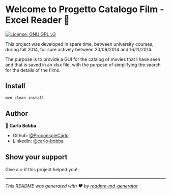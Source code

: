 <h1>Welcome to Progetto Catalogo Film - Excel Reader 👋</h1>
<p>
  <a href="./LICENSE" target="_blank">
    <img alt="License: GNU GPL v3" src="https://img.shields.io/badge/License-GNU%20GPL%20v3-yellow.svg" />
  </a>
</p>

This project was developed in spare time, between university courses, during fall 2014, for sure actively between 20/09/2014 and 16/11/2014.

The purpose is to provide a GUI for the catalog of movies that I have seen and that is saved in an xlsx file, with the purpose of simplifying the search for the details of the films.

## Install

```sh
mvn clean install
```

## Author

👤 **Carlo Bobba**

* Github: [@ProconsoleCarlo](https://github.com/ProconsoleCarlo)
* LinkedIn: [@carlo-bobba](https://linkedin.com/in/carlo-bobba)

## Show your support

Give a ⭐️ if this project helped you!

***
_This README was generated with ❤️ by [readme-md-generator](https://github.com/kefranabg/readme-md-generator)_